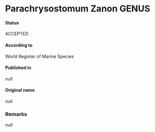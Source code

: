 Parachrysostomum Zanon GENUS
=======

#### Status
ACCEPTED

#### According to
World Register of Marine Species

#### Published in
null

#### Original name
null

### Remarks
null